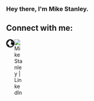 ### Hey there, I'm Mike Stanley.

## Connect with me:
[<img align="left" alt="MikeStanley.site" width="22px" src="https://raw.githubusercontent.com/iconic/open-iconic/master/svg/globe.svg" />][website]
[<img align="left" alt="Mike Stanley | LinkedIn" width="22px" src="https://cdn.jsdelivr.net/npm/simple-icons@v3/icons/linkedin.svg" />][linkedin]

<br />

[website]: https://mikestanley.site
[linkedin]: https://linkedin.com/in/MR-Stan
